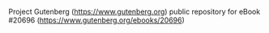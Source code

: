 Project Gutenberg (https://www.gutenberg.org) public repository for eBook #20696 (https://www.gutenberg.org/ebooks/20696)
